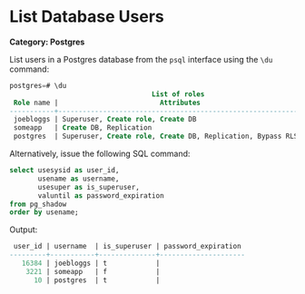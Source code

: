 # List Database Users

__Category: Postgres__

List users in a Postgres database from the `psql` interface using the `\du` command:

```sql
postgres=# \du
                                   List of roles
 Role name |                         Attributes                         | Member of 
-----------+------------------------------------------------------------+-----------
 joebloggs | Superuser, Create role, Create DB                          | {}
 someapp   | Create DB, Replication                                     | {}
 postgres  | Superuser, Create role, Create DB, Replication, Bypass RLS | {}
```

Alternatively, issue the following SQL command:

```sql
select usesysid as user_id,
       usename as username,
       usesuper as is_superuser,
       valuntil as password_expiration
from pg_shadow
order by usename;
```

Output:

```sql
 user_id | username  | is_superuser | password_expiration 
---------+-----------+--------------+---------------------
   16384 | joebloggs | t            | 
    3221 | someapp   | f            | 
      10 | postgres  | t            | 
```